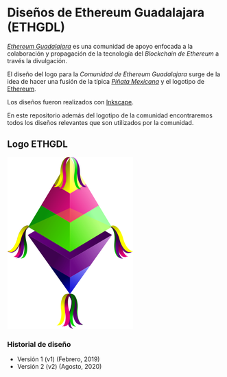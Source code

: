 # Diseños de Ethereum Guadalajara (ETHGDL)

[*Ethereum Guadalajara*](https://ethgdl.com) es una comunidad de apoyo enfocada a la colaboración y propagación 
de la tecnología del *Blockchain de Ethereum* a través la divulgación.

El diseño del logo para la *Comunidad de Ethereum Guadalajara* surge de la idea 
de hacer una fusión de la típica [*Piñata Mexicana*](https://es.wikipedia.org/wiki/Pi%C3%B1ata) y el logotipo de [Ethereum](https://ethereum.org).

Los diseños fueron realizados con [Inkscape](https://inkscape.org/).

En este repositorio además del logotipo de la comunidad encontraremos todos los
diseños relevantes que son utilizados por la comunidad.

## Logo ETHGDL

![](https://raw.githubusercontent.com/ethgdl/design/master/logo/ethgdl_png/ethgdl_socialm-v2_2.png)

### Historial de diseño

- Versión 1 (v1) (Febrero, 2019)
- Versión 2 (v2) (Agosto, 2020)